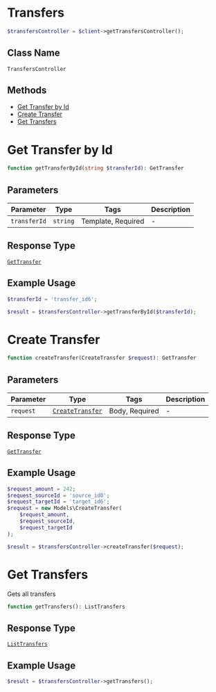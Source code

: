 # Transfers

```php
$transfersController = $client->getTransfersController();
```

## Class Name

`TransfersController`

## Methods

* [Get Transfer by Id](../../doc/controllers/transfers.md#get-transfer-by-id)
* [Create Transfer](../../doc/controllers/transfers.md#create-transfer)
* [Get Transfers](../../doc/controllers/transfers.md#get-transfers)


# Get Transfer by Id

```php
function getTransferById(string $transferId): GetTransfer
```

## Parameters

| Parameter | Type | Tags | Description |
|  --- | --- | --- | --- |
| `transferId` | `string` | Template, Required | - |

## Response Type

[`GetTransfer`](../../doc/models/get-transfer.md)

## Example Usage

```php
$transferId = 'transfer_id6';

$result = $transfersController->getTransferById($transferId);
```


# Create Transfer

```php
function createTransfer(CreateTransfer $request): GetTransfer
```

## Parameters

| Parameter | Type | Tags | Description |
|  --- | --- | --- | --- |
| `request` | [`CreateTransfer`](../../doc/models/create-transfer.md) | Body, Required | - |

## Response Type

[`GetTransfer`](../../doc/models/get-transfer.md)

## Example Usage

```php
$request_amount = 242;
$request_sourceId = 'source_id0';
$request_targetId = 'target_id6';
$request = new Models\CreateTransfer(
    $request_amount,
    $request_sourceId,
    $request_targetId
);

$result = $transfersController->createTransfer($request);
```


# Get Transfers

Gets all transfers

```php
function getTransfers(): ListTransfers
```

## Response Type

[`ListTransfers`](../../doc/models/list-transfers.md)

## Example Usage

```php
$result = $transfersController->getTransfers();
```

